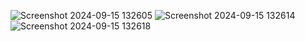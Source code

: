 ![Screenshot 2024-09-15 132605](https://github.com/user-attachments/assets/e463fe5b-7f01-4c25-9502-82b6a2123ba6)
![Screenshot 2024-09-15 132614](https://github.com/user-attachments/assets/f3ceca5a-ea85-417b-b5e4-80ffbc5324d9)
![Screenshot 2024-09-15 132618](https://github.com/user-attachments/assets/15eb9dd9-07e2-40c4-b82d-e47ec14446a6)
